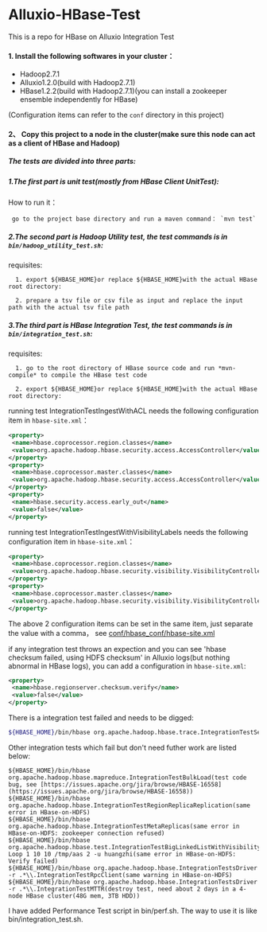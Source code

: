 # Alluxio-HBase-Test
This is a repo for HBase on Alluxio Integration Test

#### 1. Install the following softwares in your cluster：
+ Hadoop2.7.1
+ Alluxio1.2.0(build with Hadoop2.7.1)
+ HBase1.2.2(build with Hadoop2.7.1)(you can install a zookeeper ensemble independently for HBase)

(Configuration items can refer to the `conf` directory in this project)

#### 2、 Copy this project to a node in the cluster(make sure this node can act as a client of HBase and Hadoop)

##### The tests are divided into three parts:
##### 1.The first part is unit test(mostly from HBase Client UnitTest):
  
  How to run it：
  
     go to the project base directory and run a maven command： `mvn test`

##### 2.The second part is Hadoop Utility test, the test commands is in `bin/hadoop_utility_test.sh`:
  
  requisites:
  
      1. export ${HBASE_HOME}or replace ${HBASE_HOME}with the actual HBase root directory:
  
      2. prepare a tsv file or csv file as input and replace the input path with the actual tsv file path
  
##### 3.The third part is HBase Integration Test, the test commands is in `bin/integration_test.sh`:

  requisites:
  
      1. go to the root directory of HBase source code and run *mvn-compile* to compile the HBase test code
  
      2. export ${HBASE_HOME}or replace ${HBASE_HOME}with the actual HBase root directory:

  running test IntegrationTestIngestWithACL needs the following configuration item in `hbase-site.xml`：
  ```xml
  <property>
   <name>hbase.coprocessor.region.classes</name>
   <value>org.apache.hadoop.hbase.security.access.AccessController</value>
  </property>
  <property>
   <name>hbase.coprocessor.master.classes</name>
   <value>org.apache.hadoop.hbase.security.access.AccessController</value>
  </property>
  <property>
   <name>hbase.security.access.early_out</name>
   <value>false</value>
  </property>
  ```
  running test IntegrationTestIngestWithVisibilityLabels needs the following configuration item in `hbase-site.xml`：
  ```xml
  <property>
   <name>hbase.coprocessor.region.classes</name>
   <value>org.apache.hadoop.hbase.security.visibility.VisibilityController</value>
  </property>
  <property>
   <name>hbase.coprocessor.master.classes</name>
   <value>org.apache.hadoop.hbase.security.visibility.VisibilityController</value>
  </property>
  ```
  The above 2 configuration items can be set in the same item, just separate the value with a comma， see [conf/hbase_conf/hbase-site.xml](./conf/hbase_conf/hbase-site.xml)
  
  if any integration test throws an expection and you can see 'hbase checksum failed, using HDFS checksum' in Alluxio logs(but nothing abnormal in HBase logs), you can add a configuration in `hbase-site.xml`:
  ```xml
  <property>
   <name>hbase.regionserver.checksum.verify</name>
   <value>false</value>
  </property>
  ```
There is a integration test failed and needs to be digged:
```bash
${HBASE_HOME}/bin/hbase org.apache.hadoop.hbase.trace.IntegrationTestSendTraceRequests(OutOfOrderScannerNextException appears, this test can pass in HBase-on-HDFS, still working on it):
```
Other integration tests which fail but don't need futher work are listed below:
```
${HBASE_HOME}/bin/hbase org.apache.hadoop.hbase.mapreduce.IntegrationTestBulkLoad(test code bug, see [https://issues.apache.org/jira/browse/HBASE-16558](https://issues.apache.org/jira/browse/HBASE-16558))
${HBASE_HOME}/bin/hbase org.apache.hadoop.hbase.IntegrationTestRegionReplicaReplication(same error in HBase-on-HDFS)
${HBASE_HOME}/bin/hbase org.apache.hadoop.hbase.IntegrationTestMetaReplicas(same error in HBase-on-HDFS: zookeeper connection refused)
${HBASE_HOME}/bin/hbase org.apache.hadoop.hbase.test.IntegrationTestBigLinkedListWithVisibility Loop 1 10 10 /tmp/aas 2 -u huangzhi(same error in HBase-on-HDFS: Verify failed)
${HBASE_HOME}/bin/hbase org.apache.hadoop.hbase.IntegrationTestsDriver -r .*\\.IntegrationTestRpcClient(same warning in HBase-on-HDFS)
${HBASE_HOME}/bin/hbase org.apache.hadoop.hbase.IntegrationTestsDriver -r .*\\.IntegrationTestMTTR(destroy test, need about 2 days in a 4-node HBase cluster(48G mem, 3TB HDD))
```

I have added Performance Test script in bin/perf.sh. The way to use it is like bin/integration_test.sh.